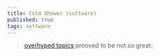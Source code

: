 ```yaml
---
title: Cold Shower (software)
published: true
tags: software
---
```

> [overhyped topics](https://github.com/hwayne/awesome-cold-showers) prooved to be not so great.
